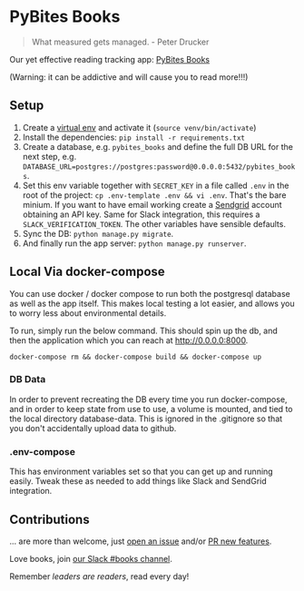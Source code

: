 # PyBites Books

> What measured gets managed. - Peter Drucker

Our yet effective reading tracking app: [PyBites Books](https://pybitesbooks.com)

(Warning: it can be addictive and will cause you to read more!!!)

## Setup

1. Create a [virtual env](https://pybit.es/the-beauty-of-virtualenv.html) and activate it (`source venv/bin/activate`)
2. Install the dependencies: `pip install -r requirements.txt`
3. Create a database, e.g. `pybites_books` and define the full DB URL for the next step, e.g. `DATABASE_URL=postgres://postgres:password@0.0.0.0:5432/pybites_books`.
4. Set this env variable together with `SECRET_KEY` in a file called `.env` in the root of the project: `cp .env-template .env && vi .env`. That's the bare minium. If you want to have email working create a [Sendgrid](https://sendgrid.com/) account obtaining an API key. Same for Slack integration, this requires a `SLACK_VERIFICATION_TOKEN`. The other variables have sensible defaults.
5. Sync the DB: `python manage.py migrate`.
6. And finally run the app server: `python manage.py runserver`.

## Local Via docker-compose

You can use docker / docker compose to run both the postgresql database as well as the app itself. This makes local testing a lot easier, and allows you to worry less about environmental details.

To run, simply run the below command.  This should spin up the db, and then the application which you can reach at http://0.0.0.0:8000.

`docker-compose rm && docker-compose build && docker-compose up`

### DB Data
In order to prevent recreating the DB every time you run docker-compose, and in order to keep state from use to use, a volume is mounted, and tied to the local directory database-data.  This is ignored in the .gitignore so that you don't accidentally upload data to github.

### .env-compose
This has environment variables set so that you can get up and running easily.  Tweak these as needed to add things like Slack and SendGrid integration.

## Contributions

... are more than welcome, just [open an issue](https://github.com/pybites/pbreadinglist/issues) and/or [PR new features](https://github.com/pybites/pbreadinglist/pulls).

Love books, join [our Slack #books channel](https://pybit.es/pages/community.html).

Remember _leaders are readers_, read every day!
